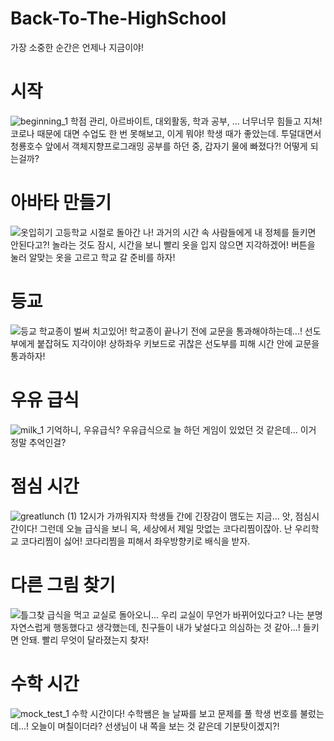 # Back-To-The-HighSchool
가장 소중한 순간은 언제나 지금이야!




# 시작
![beginning_1](https://user-images.githubusercontent.com/90540925/144015702-93d5598c-42c2-4237-b39b-3cb3befc7649.png)
학점 관리, 아르바이트, 대외활동, 학과 공부, ... 너무너무 힘들고 지쳐! 코로나 때문에 대면 수업도 한 번 못해보고, 이게 뭐야! 학생 때가 좋았는데. 투덜대면서 청룡호수 앞에서 객체지향프로그래밍 공부를 하던 중, 갑자기 물에 빠졌다?! 어떻게 되는걸까?


# 아바타 만들기
![옷입히기](https://user-images.githubusercontent.com/90540925/144015870-06ccaae8-10fd-43a4-9e0a-5f2497ea8e79.png)
고등학교 시절로 돌아간 나! 과거의 시간 속 사람들에게 내 정체를 들키면 안된다고?! 놀라는 것도 잠시, 시간을 보니 빨리 옷을 입지 않으면 지각하겠어! 버튼을 눌러 알맞는 옷을 고르고 학교 갈 준비를 하자!


# 등교
![등교](https://user-images.githubusercontent.com/90540925/144015744-79bfef32-4da0-4eaf-8b56-9b5e2df92a6d.png)
학교종이 벌써 치고있어! 학교종이 끝나기 전에 교문을 통과해야하는데...! 선도부에게 붙잡혀도 지각이야! 상하좌우 키보드로 귀찮은 선도부를 피해 시간 안에 교문을 통과하자!




# 우유 급식
![milk_1](https://user-images.githubusercontent.com/90540925/144015938-516d6fd9-3c54-4229-a0d2-4ef401942191.png)
기억하니, 우유급식? 우유급식으로 늘 하던 게임이 있었던 것 같은데... 이거 정말 추억인걸?


# 점심 시간
![greatlunch (1)](https://user-images.githubusercontent.com/90540925/144017415-d8b3d3e6-45b1-46fc-bba4-e19ac6da0b77.png)
12시가 가까워지자 학생들 간에 긴장감이 맴도는 지금... 앗, 점심시간이다! 그런데 오늘 급식을 보니 윽, 세상에서 제일 맛없는 코다리찜이잖아. 난 우리학교 코다리찜이 싫어! 코다리찜을 피해서 좌우방향키로 배식을 받자.




# 다른 그림 찾기
![틀그찾](https://user-images.githubusercontent.com/90540925/144015999-c1faf97e-3c6f-4189-9918-0cca4219725f.png)
급식을 먹고 교실로 돌아오니... 우리 교실이 무언가 바뀌어있다고? 나는 분명 자연스럽게 행동했다고 생각했는데, 친구들이 내가 낯설다고 의심하는 것 같아...! 들키면 안돼. 빨리 무엇이 달라졌는지 찾자!



# 수학 시간
![mock_test_1](https://user-images.githubusercontent.com/90540925/144016030-76966bf8-adc9-4fee-9848-59b00ecc9c31.png)
수학 시간이다! 수학쌤은 늘 날짜를 보고 문제를 풀 학생 번호를 불렀는데...! 오늘이 며칠이더라? 선생님이 내 쪽을 보는 것 같은데 기분탓이겠지?! 


